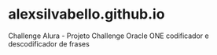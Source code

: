 # alexsilvabello.github.io
Challenge Alura - Projeto Challenge Oracle ONE codificador e descodificador de frases 

